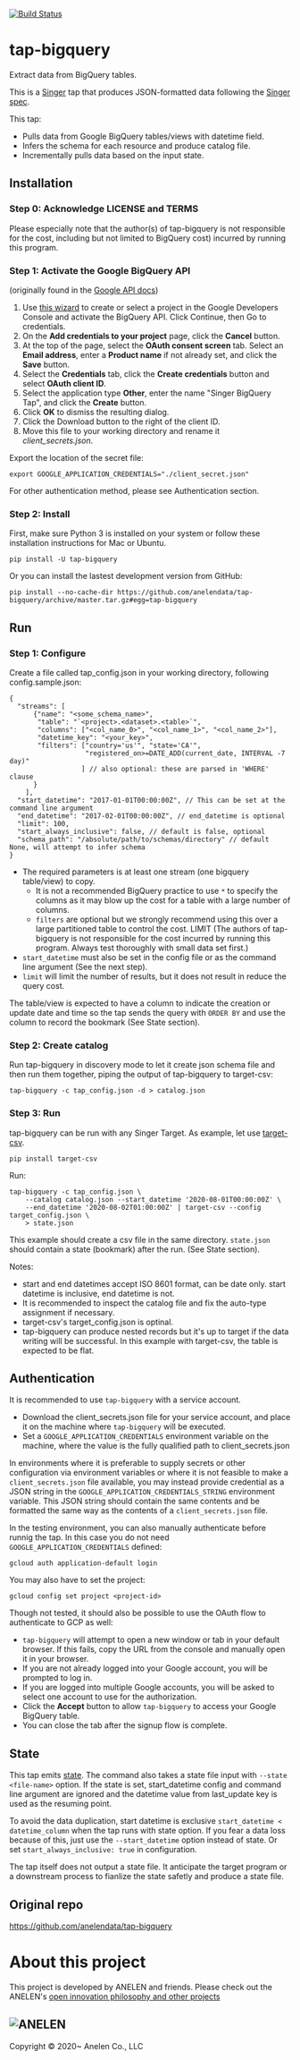 [![Build Status](https://travis-ci.com/anelendata/tap-bigquery.svg?branch=master)](https://travis-ci.com/anelendata/tap-bigquery)

# tap-bigquery

Extract data from BigQuery tables.

This is a [Singer](https://singer.io) tap that produces JSON-formatted data
following the [Singer spec](https://github.com/singer-io/getting-started/blob/master/SPEC.md).

This tap:

- Pulls data from Google BigQuery tables/views with datetime field.
- Infers the schema for each resource and produce catalog file.
- Incrementally pulls data based on the input state.

## Installation

### Step 0: Acknowledge LICENSE and TERMS

Please especially note that the author(s) of tap-bigquery is not responsible
for the cost, including but not limited to BigQuery cost) incurred by running
this program.

### Step 1: Activate the Google BigQuery API

 (originally found in the [Google API docs](https://googlecloudplatform.github.io/google-cloud-python/latest/bigquery/usage.html))

 1. Use [this wizard](https://console.developers.google.com/start/api?id=bigquery-json.googleapis.com) to create or select a project in the Google Developers Console and activate the BigQuery API. Click Continue, then Go to credentials.
 2. On the **Add credentials to your project** page, click the **Cancel** button.
 3. At the top of the page, select the **OAuth consent screen** tab. Select an **Email address**, enter a **Product name** if not already set, and click the **Save** button.
 4. Select the **Credentials** tab, click the **Create credentials** button and select **OAuth client ID**.
 5. Select the application type **Other**, enter the name "Singer BigQuery Tap", and click the **Create** button.
 6. Click **OK** to dismiss the resulting dialog.
 7. Click the Download button to the right of the client ID.
 8. Move this file to your working directory and rename it *client_secrets.json*.


Export the location of the secret file:

```
export GOOGLE_APPLICATION_CREDENTIALS="./client_secret.json"
```

For other authentication method, please see Authentication section.

### Step 2: Install

First, make sure Python 3 is installed on your system or follow these
installation instructions for Mac or Ubuntu.

```
pip install -U tap-bigquery
```

Or you can install the lastest development version from GitHub:

```
pip install --no-cache-dir https://github.com/anelendata/tap-bigquery/archive/master.tar.gz#egg=tap-bigquery
```

## Run

### Step 1: Configure

Create a file called tap_config.json in your working directory, following
config.sample.json:

```
{
  "streams": [
      {"name": "<some_schema_name>",
       "table": "`<project>.<dataset>.<table>`",
       "columns": ["<col_name_0>", "<col_name_1>", "<col_name_2>"],
       "datetime_key": "<your_key>",
       "filters": ["country='us'", "state='CA'",
                   "registered_on>=DATE_ADD(current_date, INTERVAL -7 day)"
                  ] // also optional: these are parsed in 'WHERE' clause
      }
    ],
  "start_datetime": "2017-01-01T00:00:00Z", // This can be set at the command line argument
  "end_datetime": "2017-02-01T00:00:00Z", // end_datetime is optional
  "limit": 100,
  "start_always_inclusive": false, // default is false, optional
  "schema_path": "/absolute/path/to/schemas/directory" // default None, will attempt to infer schema
}
```

- The required parameters is at least one stream (one bigquery table/view) to copy.
  - It is not a recommended BigQuery practice to use `*` to specify the columns
    as it may blow up the cost for a table with a large number of columns.
  - `filters` are optional but we strongly recommend using this over a large
    partitioned table to control the cost. LIMIT  (The authors of tap-bigquery is not
    responsible for the cost incurred by running this program. Always test
    thoroughly with small data set first.)
- `start_datetime` must also be set in the config file or as the command line
  argument (See the next step).
- `limit` will limit the number of results, but it does not result in reduce
  the query cost.

The table/view is expected to have a column to indicate the creation or
update date and time so the tap sends the query with `ORDER BY` and use
the column to record the bookmark (See State section).

### Step 2: Create catalog

Run tap-bigquery in discovery mode to let it create json schema file and then
run them together, piping the output of tap-bigquery to target-csv:

```
tap-bigquery -c tap_config.json -d > catalog.json
```

### Step 3: Run

tap-bigquery can be run with any Singer Target. As example, let use
[target-csv](https://github.com/singer-io/target-csv).

```
pip install target-csv
```

Run:

```
tap-bigquery -c tap_config.json \
    --catalog catalog.json --start_datetime '2020-08-01T00:00:00Z' \
    --end_datetime '2020-08-02T01:00:00Z' | target-csv --config target_config.json \
    > state.json
```

This example should create a csv file in the same directory.
`state.json` should contain a state (bookmark) after the run. (See State section).

Notes:

- start and end datetimes accept ISO 8601 format, can be date only. start datetime
  is inclusive, end datetime is not.
- It is recommended to inspect the catalog file and fix the auto-type assignment
  if necessary.
- target-csv's target_config.json is optinal.
- tap-bigquery can produce nested records but it's up to target if the data
  writing will be successful. In this example with target-csv, the table is
  expected to be flat.

## Authentication

It is recommended to use `tap-bigquery` with a service account.

- Download the client_secrets.json file for your service account, and place it
  on the machine where `tap-bigquery` will be executed.
- Set a `GOOGLE_APPLICATION_CREDENTIALS` environment variable on the machine,
  where the value is the fully qualified path to client_secrets.json

In environments where it is preferable to supply secrets or other configuration via
environment variables or where it is not feasible to make a `client_secrets.json`
file available, you may instead provide credential as a JSON string in the
`GOOGLE_APPLICATION_CREDENTIALS_STRING` environment variable. This JSON string
should contain the same contents and be formatted the same way as the contents
of a `client_secrets.json` file.

In the testing environment, you can also manually authenticate before runnig
the tap. In this case you do not need `GOOGLE_APPLICATION_CREDENTIALS` defined:

```
gcloud auth application-default login
```

You may also have to set the project:

```
gcloud config set project <project-id>
```

Though not tested, it should also be possible to use the OAuth flow to
authenticate to GCP as well:
- `tap-bigquery` will attempt to open a new window or tab in your default
  browser. If this fails, copy the URL from the console and manually open it
  in your browser.
- If you are not already logged into your Google account, you will be prompted
  to log in.
- If you are logged into multiple Google accounts, you will be asked to select
  one account to use for the authorization.
- Click the **Accept** button to allow `tap-bigquery` to access your Google BigQuery
  table.
- You can close the tab after the signup flow is complete.

## State

This tap emits [state](https://github.com/singer-io/getting-started/blob/master/docs/CONFIG_AND_STATE.md#state-file).
The command also takes a state file input with `--state <file-name>` option.
If the state is set, start_datetime config and command line argument are
ignored and the datetime value from last_update key is used as the resuming
point.

To avoid the data duplication, start datetime is exclusive
`start_datetime < datetime_column` when the tap runs with state option. If
you fear a data loss because of this, just use the `--start_datetime` option
instead of state. Or set `start_always_inclusive: true` in configuration.

The tap itself does not output a state file. It anticipate the target program
or a downstream process to fianlize the state safetly and produce a state file.

## Original repo
https://github.com/anelendata/tap-bigquery

# About this project

This project is developed by
ANELEN and friends. Please check out the ANELEN's
[open innovation philosophy and other projects](https://anelen.co/open-source.html)

![ANELEN](https://avatars.githubusercontent.com/u/13533307?s=400&u=a0d24a7330d55ce6db695c5572faf8f490c63898&v=4)
---

Copyright &copy; 2020~ Anelen Co., LLC
